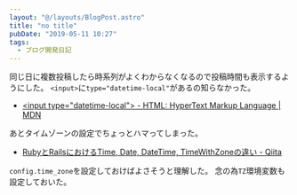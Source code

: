 ```yaml
---
layout: "@/layouts/BlogPost.astro"
title: "no title"
pubDate: "2019-05-11 10:27"
tags:
  - ブログ開発日記
---
```

同じ日に複数投稿したら時系列がよくわからなくなるので投稿時間も表示するようにした。
`<input>`に`type="datetime-local"`があるの知らなかった。

- [\<input type="datetime-local"\> - HTML: HyperText Markup Language | MDN](https://developer.mozilla.org/ja/docs/Web/HTML/Element/Input/datetime-local)

あとタイムゾーンの設定でちょっとハマってしまった。

- [RubyとRailsにおけるTime, Date, DateTime, TimeWithZoneの違い - Qiita](https://qiita.com/jnchito/items/cae89ee43c30f5d6fa2c)

`config.time_zone`を設定しておけばよさそうと理解した。
念の為`TZ`環境変数も設定しておいた。
